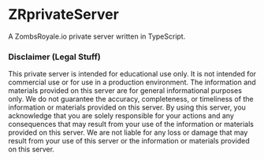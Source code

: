 # ZRprivateServer
A ZombsRoyale.io private server written in TypeScript.

### Disclaimer (Legal Stuff)
This private server is intended for educational use only. It is not intended for commercial use or for use in a production environment. The information and materials provided on this server are for general informational purposes only. We do not guarantee the accuracy, completeness, or timeliness of the information or materials provided on this server. By using this server, you acknowledge that you are solely responsible for your actions and any consequences that may result from your use of the information or materials provided on this server. We are not liable for any loss or damage that may result from your use of this server or the information or materials provided on this server.
